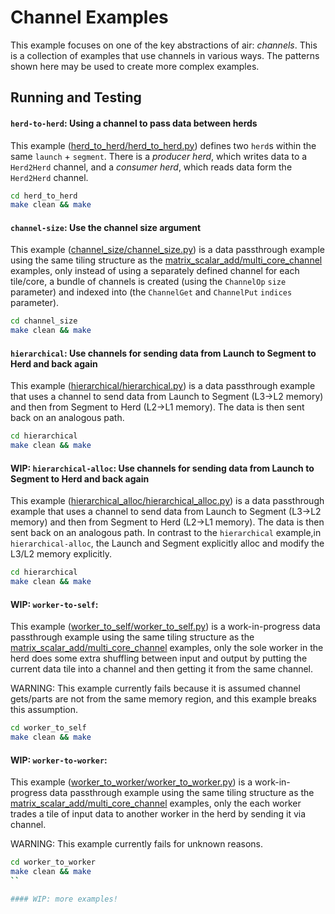 # Channel Examples

This example focuses on one of the key abstractions of air: *channels*. This is a collection of examples that use channels in various ways. The patterns shown here may be used to create more complex examples.

## Running and Testing

#### ```herd-to-herd```: Using a channel to pass data between herds

This example ([herd_to_herd/herd_to_herd.py](herd_to_herd/herd_to_herd.py)) defines two `herd`s within the same `launch` + `segment`. There is a *producer herd*, which writes data to a `Herd2Herd` channel, and a *consumer herd*, which reads data form the `Herd2Herd` channel.

```bash
cd herd_to_herd
make clean && make
```

#### ```channel-size```: Use the channel size argument

This example ([channel_size/channel_size.py](channel_size/channel_size.py)) is a data passthrough example using the same tiling structure as the [matrix_scalar_add/multi_core_channel](../matrix_scalar_add/multi_core_channel.py) examples, only instead of using a separately defined channel for each tile/core, a bundle of channels is created (using the `ChannelOp` `size` parameter) and indexed into (the `ChannelGet` and `ChannelPut` `indices` parameter).

```bash
cd channel_size
make clean && make
```

#### ```hierarchical```: Use channels for sending data from Launch to Segment to Herd and back again

This example ([hierarchical/hierarchical.py](hierarchical/hierarchical.py)) is a data passthrough example that uses a channel to send data from Launch to Segment (L3->L2 memory) and then from Segment to Herd (L2->L1 memory). The data is then sent back on an analogous path.

```bash
cd hierarchical
make clean && make
```

#### WIP: ```hierarchical-alloc```: Use channels for sending data from Launch to Segment to Herd and back again

This example ([hierarchical_alloc/hierarchical_alloc.py](hierarchical_alloc/hierarchical_alloc.py)) is a data passthrough example that uses a channel to send data from Launch to Segment (L3->L2 memory) and then from Segment to Herd (L2->L1 memory). The data is then sent back on an analogous path. In contrast to the `hierarchical` example,in `hierarchical-alloc`, the Launch and Segment explicitly alloc and modify the L3/L2 memory explicitly. 

```bash
cd hierarchical
make clean && make
```

#### WIP: ```worker-to-self```:

This example ([worker_to_self/worker_to_self.py](worker_to_self/worker_to_self.py)) is a work-in-progress data passthrough example using the same tiling structure as the [matrix_scalar_add/multi_core_channel](../matrix_scalar_add/multi_core_channel.py) examples, only the sole worker in the herd does some extra shuffling between input and output by putting the current data tile into a channel and then getting it from the same channel.

WARNING: This example currently fails because it is assumed channel gets/parts are not from the same memory region, and this example breaks this assumption.

```bash
cd worker_to_self
make clean && make
```

#### WIP: ```worker-to-worker```:

This example ([worker_to_worker/worker_to_worker.py](worker_to_worker/worker_to_worker.py)) is a work-in-progress data passthrough example using the same tiling structure as the [matrix_scalar_add/multi_core_channel](../matrix_scalar_add/multi_core_channel.py) examples, only the each worker trades a tile of input data to another worker in the herd by sending it via channel.

WARNING: This example currently fails for unknown reasons.

```bash
cd worker_to_worker
make clean && make
``

#### WIP: more examples!